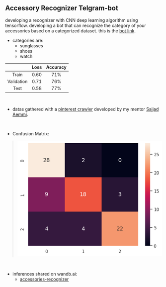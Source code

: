 ## Accessory Recognizer Telgram-bot
 developing a recognizer with CNN deep learning algorithm using tensorflow. developing a bot that can recognize the category of your accessories based on a categorized dataset.
 this is the <a href='http://t.me/Bot_accr_bot'> bot link</a>.
- categories are:
  - sunglasses
  - shoes
  - watch

|                      | Loss               | Accuracy          |
| :------------------: | :----------------: | :---------------: |
| Train                |  0.60              |71%          |
| Validation           |  0.71              |   76%          |
| Test                 |  0.58              |   77%          |

</br>


- datas gathered with a <a href='https://github.com/SajjadAemmi/Pinterest-Crawler'>pinterest crawler</a> developed by my mentor <a href='https://github.com/SajjadAemmi'>Sajjad Aemmi</a>.

</br>

- Confusion Matrix:
>  ![output](output.png)

</br>

- inferences shared on wandb.ai:
  - <a href='https://github.com/SajjadAemmi'>accessories-recognizer</a>